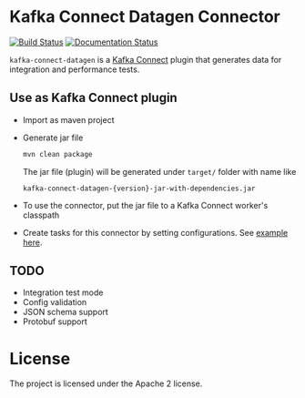 # Kafka Connect Datagen Connector

[![Build Status](https://travis-ci.org/xushiyan/kafka-connect-datagen.svg?branch=master)](https://travis-ci.org/xushiyan/kafka-connect-datagen)
[![Documentation Status](https://readthedocs.org/projects/kafka-connect-datagen/badge/?version=latest)](https://kafka-connect-datagen.readthedocs.io/en/latest/?badge=latest)


`kafka-connect-datagen` is a [Kafka Connect](http://kafka.apache.org/documentation.html#connect) plugin that generates data for integration and performance tests.

## Use as Kafka Connect plugin

- Import as maven project
- Generate jar file
  ```bash
  mvn clean package
  ```

  The jar file (plugin) will be generated under `target/` folder with name like 

  ```text
  kafka-connect-datagen-{version}-jar-with-dependencies.jar
  ```

- To use the connector, put the jar file to a Kafka Connect worker's classpath
- Create tasks for this connector by setting configurations. See [example here](./example/DatagenSourceConnector.properties).

## TODO

- Integration test mode
- Config validation
- JSON schema support
- Protobuf support

# License

The project is licensed under the Apache 2 license.
